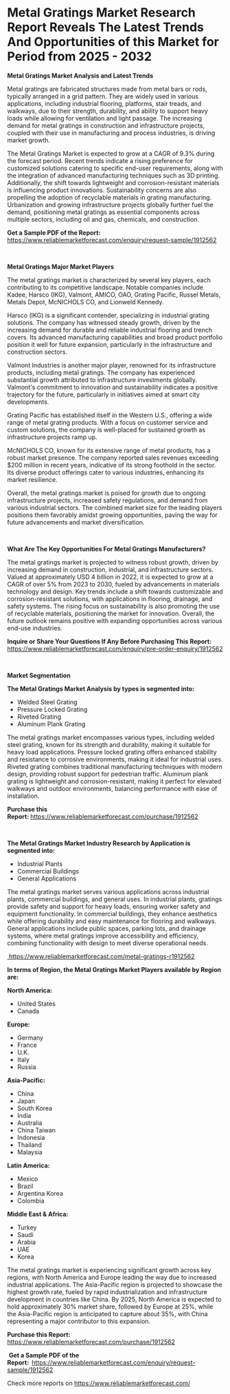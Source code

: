 <p><h1>Metal Gratings Market Research Report Reveals The Latest Trends And Opportunities of this Market for Period from 2025 - 2032</h1></p><p><strong>Metal Gratings Market Analysis and Latest Trends</strong></p>
<p><p>Metal gratings are fabricated structures made from metal bars or rods, typically arranged in a grid pattern. They are widely used in various applications, including industrial flooring, platforms, stair treads, and walkways, due to their strength, durability, and ability to support heavy loads while allowing for ventilation and light passage. The increasing demand for metal gratings in construction and infrastructure projects, coupled with their use in manufacturing and process industries, is driving market growth.</p><p>The Metal Gratings Market is expected to grow at a CAGR of 9.3% during the forecast period. Recent trends indicate a rising preference for customized solutions catering to specific end-user requirements, along with the integration of advanced manufacturing techniques such as 3D printing. Additionally, the shift towards lightweight and corrosion-resistant materials is influencing product innovations. Sustainability concerns are also propelling the adoption of recyclable materials in grating manufacturing. Urbanization and growing infrastructure projects globally further fuel the demand, positioning metal gratings as essential components across multiple sectors, including oil and gas, chemicals, and construction.</p></p>
<p><strong>Get a Sample PDF of the Report:&nbsp;</strong> <a href="https://www.reliablemarketforecast.com/enquiry/request-sample/1912562?utm_campaign=2265&utm_medium=2&utm_source=Github&utm_content=ia&utm_term=28022025&utm_id=metal-gratings">https://www.reliablemarketforecast.com/enquiry/request-sample/1912562</a></p>
<p>&nbsp;</p>
<p><strong>Metal Gratings Major Market Players</strong></p>
<p><p>The metal gratings market is characterized by several key players, each contributing to its competitive landscape. Notable companies include Kadee, Harsco (IKG), Valmont, AMICO, OAO, Grating Pacific, Russel Metals, Metals Depot, McNICHOLS CO, and Lionweld Kennedy.</p><p>Harsco (IKG) is a significant contender, specializing in industrial grating solutions. The company has witnessed steady growth, driven by the increasing demand for durable and reliable industrial flooring and trench covers. Its advanced manufacturing capabilities and broad product portfolio position it well for future expansion, particularly in the infrastructure and construction sectors.</p><p>Valmont Industries is another major player, renowned for its infrastructure products, including metal gratings. The company has experienced substantial growth attributed to infrastructure investments globally. Valmont's commitment to innovation and sustainability indicates a positive trajectory for the future, particularly in initiatives aimed at smart city developments.</p><p>Grating Pacific has established itself in the Western U.S., offering a wide range of metal grating products. With a focus on customer service and custom solutions, the company is well-placed for sustained growth as infrastructure projects ramp up. </p><p>McNICHOLS CO, known for its extensive range of metal products, has a robust market presence. The company reported sales revenues exceeding $200 million in recent years, indicative of its strong foothold in the sector. Its diverse product offerings cater to various industries, enhancing its market resilience.</p><p>Overall, the metal gratings market is poised for growth due to ongoing infrastructure projects, increased safety regulations, and demand from various industrial sectors. The combined market size for the leading players positions them favorably amidst growing opportunities, paving the way for future advancements and market diversification.</p></p>
<p>&nbsp;</p>
<p><strong>What Are The Key Opportunities For Metal Gratings Manufacturers?</strong></p>
<p><p>The metal gratings market is projected to witness robust growth, driven by increasing demand in construction, industrial, and infrastructure sectors. Valued at approximately USD 4 billion in 2022, it is expected to grow at a CAGR of over 5% from 2023 to 2030, fueled by advancements in materials technology and design. Key trends include a shift towards customizable and corrosion-resistant solutions, with applications in flooring, drainage, and safety systems. The rising focus on sustainability is also promoting the use of recyclable materials, positioning the market for innovation. Overall, the future outlook remains positive with expanding opportunities across various end-use industries.</p></p>
<p><strong>Inquire or Share Your Questions If Any Before Purchasing This Report:</strong> <a href="https://www.reliablemarketforecast.com/enquiry/pre-order-enquiry/1912562?utm_campaign=2265&utm_medium=2&utm_source=Github&utm_content=ia&utm_term=28022025&utm_id=metal-gratings">https://www.reliablemarketforecast.com/enquiry/pre-order-enquiry/1912562</a></p>
<p>&nbsp;</p>
<p><strong>Market Segmentation</strong></p>
<p><strong>The Metal Gratings Market Analysis by types is segmented into:</strong></p>
<p><ul><li>Welded Steel Grating</li><li>Pressure Locked Grating</li><li>Riveted Grating</li><li>Aluminum Plank Grating</li></ul></p>
<p><p>The metal gratings market encompasses various types, including welded steel grating, known for its strength and durability, making it suitable for heavy load applications. Pressure locked grating offers enhanced stability and resistance to corrosive environments, making it ideal for industrial uses. Riveted grating combines traditional manufacturing techniques with modern design, providing robust support for pedestrian traffic. Aluminum plank grating is lightweight and corrosion-resistant, making it perfect for elevated walkways and outdoor environments, balancing performance with ease of installation.</p></p>
<p><strong>Purchase this Report:&nbsp;</strong><a href="https://www.reliablemarketforecast.com/purchase/1912562?utm_campaign=2265&utm_medium=2&utm_source=Github&utm_content=ia&utm_term=28022025&utm_id=metal-gratings">https://www.reliablemarketforecast.com/purchase/1912562</a></p>
<p>&nbsp;</p>
<p><strong>The Metal Gratings Market Industry Research by Application is segmented into:</strong></p>
<p><ul><li>Industrial Plants</li><li>Commercial Buildings</li><li>General Applications</li></ul></p>
<p><p>The metal gratings market serves various applications across industrial plants, commercial buildings, and general uses. In industrial plants, gratings provide safety and support for heavy loads, ensuring worker safety and equipment functionality. In commercial buildings, they enhance aesthetics while offering durability and easy maintenance for flooring and walkways. General applications include public spaces, parking lots, and drainage systems, where metal gratings improve accessibility and efficiency, combining functionality with design to meet diverse operational needs.</p></p>
<p><a href="https://www.reliablemarketforecast.com/metal-gratings-r1912562?utm_campaign=2265&utm_medium=2&utm_source=Github&utm_content=ia&utm_term=28022025&utm_id=metal-gratings">&nbsp;https://www.reliablemarketforecast.com/metal-gratings-r1912562</a></p>
<p><strong>In terms of Region, the Metal Gratings Market Players available by Region are:</strong></p>
<p>
    <p> <strong> North America: </strong>
        <ul>
            <li>United States</li>
            <li>Canada</li>
        </ul>
        </p> 
    <p> <strong> Europe: </strong>
        <ul>
            <li>Germany</li>
            <li>France</li>
            <li>U.K.</li>
            <li>Italy</li>
            <li>Russia</li>
        </ul>
        </p> 
    <p> <strong> Asia-Pacific: </strong>
        <ul>
            <li>China</li>
            <li>Japan</li>
            <li>South Korea</li>
            <li>India</li>
            <li>Australia</li>
            <li>China Taiwan</li>
            <li>Indonesia</li>
            <li>Thailand</li>
            <li>Malaysia</li>
        </ul>
        </p> 
    <p> <strong> Latin America: </strong>
        <ul>
            <li>Mexico</li>
            <li>Brazil</li>
            <li>Argentina Korea</li>
            <li>Colombia</li>
        </ul>
        </p> 
    <p> <strong> Middle East & Africa: </strong>
        <ul>
            <li>Turkey</li>
            <li>Saudi</li>
            <li>Arabia</li>
            <li>UAE</li>
            <li>Korea</li>
        </ul>
    </p>
    </p>
<p><p>The metal gratings market is experiencing significant growth across key regions, with North America and Europe leading the way due to increased industrial applications. The Asia-Pacific region is projected to showcase the highest growth rate, fueled by rapid industrialization and infrastructure development in countries like China. By 2025, North America is expected to hold approximately 30% market share, followed by Europe at 25%, while the Asia-Pacific region is anticipated to capture about 35%, with China representing a major contributor to this expansion.</p></p>
<p><strong>Purchase this Report: </strong><a href="https://www.reliablemarketforecast.com/purchase/1912562?utm_campaign=2265&utm_medium=2&utm_source=Github&utm_content=ia&utm_term=28022025&utm_id=metal-gratings">https://www.reliablemarketforecast.com/purchase/1912562</a></p>
<p>&nbsp;<strong>Get a Sample PDF of the Report:&nbsp;&nbsp;</strong><a href="https://www.reliablemarketforecast.com/enquiry/request-sample/1912562?utm_campaign=2265&utm_medium=2&utm_source=Github&utm_content=ia&utm_term=28022025&utm_id=metal-gratings">https://www.reliablemarketforecast.com/enquiry/request-sample/1912562</a></p>
<p><strong></strong></p>
<p>Check more reports on <a href="https://www.reliablemarketforecast.com/?utm_campaign=2265&utm_medium=2&utm_source=Github&utm_content=ia&utm_term=28022025&utm_id=metal-gratings">https://www.reliablemarketforecast.com/</a></p>